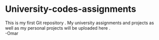 # University-codes-assignments
This is my first Git repository . My university assignments and projects as well as my personal projects will be uploaded here .
<br>
                                             -Omar
